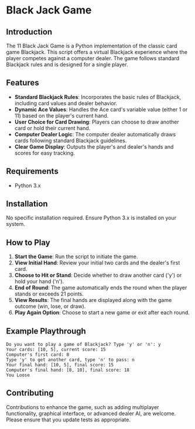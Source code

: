 # Black Jack Game

## Introduction
The 11 Black Jack Game is a Python implementation of the classic card game Blackjack. This script offers a virtual Blackjack experience where the player competes against a computer dealer. The game follows standard Blackjack rules and is designed for a single player.

## Features
- **Standard Blackjack Rules**: Incorporates the basic rules of Blackjack, including card values and dealer behavior.
- **Dynamic Ace Values**: Handles the Ace card's variable value (either 1 or 11) based on the player's current hand.
- **User Choice for Card Drawing**: Players can choose to draw another card or hold their current hand.
- **Computer Dealer Logic**: The computer dealer automatically draws cards following standard Blackjack guidelines.
- **Clear Game Display**: Outputs the player's and dealer's hands and scores for easy tracking.

## Requirements
- Python 3.x

## Installation
No specific installation required. Ensure Python 3.x is installed on your system.

## How to Play
1. **Start the Game**: Run the script to initiate the game.
2. **View Initial Hand**: Review your initial two cards and the dealer's first card.
3. **Choose to Hit or Stand**: Decide whether to draw another card ('y') or hold your hand ('n').
4. **End of Round**: The game automatically ends the round when the player stands or exceeds 21 points.
5. **View Results**: The final hands are displayed along with the game outcome (win, lose, or draw).
6. **Play Again Option**: Choose to start a new game or exit after each round.

## Example Playthrough
```
Do you want to play a game of Blackjack? Type 'y' or 'n': y
Your cards: [10, 5], current score: 15
Computer's first card: 8
Type 'y' to get another card, type 'n' to pass: n
Your final hand: [10, 5], final score: 15
Computer's final hand: [8, 10], final score: 18
You Loose
```

## Contributing
Contributions to enhance the game, such as adding multiplayer functionality, graphical interface, or advanced dealer AI, are welcome. Please ensure that you update tests as appropriate.
